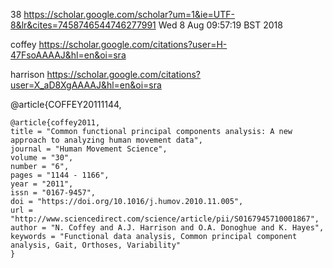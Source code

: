 38
https://scholar.google.com/scholar?um=1&ie=UTF-8&lr&cites=7458746544746277991
Wed  8 Aug 09:57:19 BST 2018

coffey
https://scholar.google.com/citations?user=H-47FsoAAAAJ&hl=en&oi=sra

harrison
https://scholar.google.com/citations?user=X_aD8XgAAAAJ&hl=en&oi=sra

@article{COFFEY20111144,
```
@article{coffey2011,
title = "Common functional principal components analysis: A new approach to analyzing human movement data",
journal = "Human Movement Science",
volume = "30",
number = "6",
pages = "1144 - 1166",
year = "2011",
issn = "0167-9457",
doi = "https://doi.org/10.1016/j.humov.2010.11.005",
url = "http://www.sciencedirect.com/science/article/pii/S0167945710001867",
author = "N. Coffey and A.J. Harrison and O.A. Donoghue and K. Hayes",
keywords = "Functional data analysis, Common principal component analysis, Gait, Orthoses, Variability"
}
```

